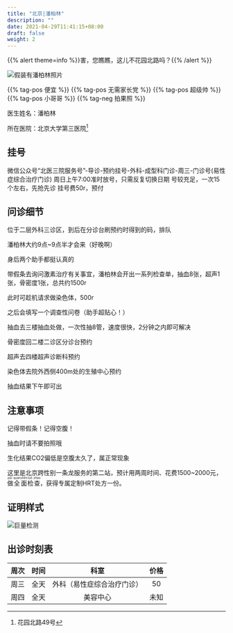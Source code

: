 ```yaml
---
title: "北京|潘柏林"
description: ""
date: 2021-04-29T11:41:15+08:00
draft: false
weight: 2
---
```


{{% alert theme=info %}}害，您瞧瞧，这儿不花园北路吗？{{% /alert %}}

![假装有潘柏林照片](images/doctor/pan-bai-lin.jpg)

{{% tag-pos 便宜 %}} {{% tag-pos 无需家长党 %}}
{{% tag-pos 超级帅 %}} {{% tag-pos 小哥哥 %}}
{{% tag-neg 拍果照 %}}

医生姓名：潘柏林

所在医院：北京大学第三医院[^1]

## 挂号

微信公众号“北医三院服务号”-导诊-预约挂号-外科-成型科门诊-周三-门诊号(易性症综合治疗门诊)
周日上午7:00准时放号，只需反复切换日期
号较充足，一次15个左右，先抢先诊
挂号费50r，预付

## 问诊细节

位于二层外科三诊区，到后在分诊台刷预约时得到的码，排队

潘柏林大约9点~9点半才会来（好晚啊）

身后两个助手都挺认真的

带假条去询问激素治疗有关事宜，潘柏林会开出一系列检查单，抽血8张，超声1张，骨密度1张，总共约1500r

此时可趁机请求做染色体，500r

之后会填写一个调查性问卷（助手超贴心！）

抽血去三楼抽血处做，一次性抽8管，速度很快，2分钟之内即可解决

骨密度回二楼二诊区分诊台预约

超声去四楼超声诊断科预约

染色体去院外西侧400m处的生殖中心预约

抽血结果下午即可出

## 注意事项

记得带假条！记得空腹！

抽血时请不要拍照哦

生化结果CO2偏低是空腹太久了，属正常现象

这里是北京跨性别一条龙服务的第二站，预计用两周时间、花费1500~2000元，<ruby>做<rt> pāi </rt>全<rt> quán </rt>面<rt> shēn </rt>检<rt> luǒ </rt>查<rt> zhào </rt></ruby>，获得专属定制HRT处方一份。

## 证明样式

![巨量检测](images/doctor/jiaofei.jpg)

## 出诊时刻表

| 周次 | 时间 | 科室 | 价格 |
| :---: | :---: | :---: | :---: |
| 周三 | 全天 | 外科（易性症综合治疗门诊） | 50 |
| 周四 | 全天 | 美容中心 | 未知 |

[^1]:花园北路49号